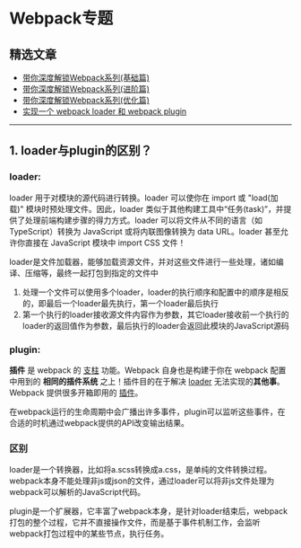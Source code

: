 # Webpack专题

## 精选文章
- [带你深度解锁Webpack系列(基础篇)](https://juejin.cn/post/6844904079219490830)
- [带你深度解锁Webpack系列(进阶篇)](https://juejin.cn/post/6844904084927938567)
- [带你深度解锁Webpack系列(优化篇)](https://juejin.cn/post/6844904093463347208)
- [实现一个 webpack loader 和 webpack plugin ](https://segmentfault.com/a/1190000024431022)


___



## 1. loader与plugin的区别？

### **loader**: 

loader 用于对模块的源代码进行转换。loader 可以使你在 import 或 "load(加载)" 模块时预处理文件。因此，loader 类似于其他构建工具中“任务(task)”，并提供了处理前端构建步骤的得力方式。loader 可以将文件从不同的语言（如 TypeScript）转换为 JavaScript 或将内联图像转换为 data URL。loader 甚至允许你直接在 JavaScript 模块中 import CSS 文件！

loader是文件加载器，能够加载资源文件，并对这些文件进行一些处理，诸如编译、压缩等，最终一起打包到指定的文件中

1. 处理一个文件可以使用多个loader，loader的执行顺序和配置中的顺序是相反的，即最后一个loader最先执行，第一个loader最后执行
2. 第一个执行的loader接收源文件内容作为参数，其它loader接收前一个执行的loader的返回值作为参数，最后执行的loader会返回此模块的JavaScript源码

### **plugin:**

**插件** 是 webpack 的 [支柱](https://github.com/webpack/tapable) 功能。Webpack 自身也是构建于你在 webpack 配置中用到的 **相同的插件系统** 之上！插件目的在于解决 [loader](https://webpack.docschina.org/concepts/loaders) 无法实现的**其他事**。Webpack 提供很多开箱即用的 [插件](https://webpack.docschina.org/plugins/)。

在webpack运行的生命周期中会广播出许多事件，plugin可以监听这些事件，在合适的时机通过webpack提供的API改变输出结果。

### 区别

loader是一个转换器，比如将a.scss转换成a.css，是单纯的文件转换过程。webpack本身不能处理非js或json的文件，通过loader可以将非js文件处理为webpack可以解析的JavaScript代码。

plugin是一个扩展器，它丰富了webpack本身，是针对loader结束后，webpack打包的整个过程，它并不直接操作文件，而是基于事件机制工作，会监听webpack打包过程中的某些节点，执行任务。
